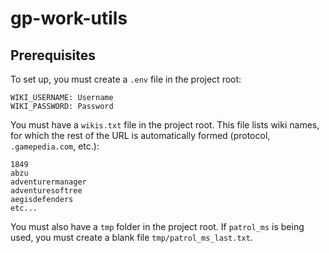 # gp-work-utils
## Prerequisites
To set up, you must create a `.env` file in the project root:
```
WIKI_USERNAME: Username
WIKI_PASSWORD: Password
```

You must have a `wikis.txt` file in the project root. This file lists wiki names, for which the rest of the URL is 
automatically formed (protocol, `.gamepedia.com`, etc.):
```
1849
abzu
adventurermanager
adventuresoftree
aegisdefenders
etc...
```

You must also have a `tmp` folder in the project root. If `patrol_ms` is being used, you must create a blank file 
`tmp/patrol_ms_last.txt`.
